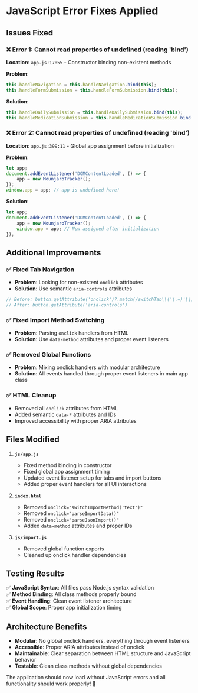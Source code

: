 # JavaScript Error Fixes Applied

## Issues Fixed

### ❌ **Error 1: Cannot read properties of undefined (reading 'bind')**
**Location**: `app.js:17:55` - Constructor binding non-existent methods

**Problem**: 
```javascript
this.handleNavigation = this.handleNavigation.bind(this);
this.handleFormSubmission = this.handleFormSubmission.bind(this);
```

**Solution**: 
```javascript
this.handleDailySubmission = this.handleDailySubmission.bind(this);
this.handleMedicationSubmission = this.handleMedicationSubmission.bind(this);
```

### ❌ **Error 2: Cannot read properties of undefined (reading 'bind')**
**Location**: `app.js:399:11` - Global app assignment before initialization

**Problem**: 
```javascript
let app;
document.addEventListener('DOMContentLoaded', () => {
    app = new MounjaroTracker();
});
window.app = app; // app is undefined here!
```

**Solution**: 
```javascript
let app;
document.addEventListener('DOMContentLoaded', () => {
    app = new MounjaroTracker();
    window.app = app; // Now assigned after initialization
});
```

## Additional Improvements

### ✅ **Fixed Tab Navigation**
- **Problem**: Looking for non-existent `onclick` attributes
- **Solution**: Use semantic `aria-controls` attributes
```javascript
// Before: button.getAttribute('onclick')?.match(/switchTab\\('(.+)'\\)/)?.[1]
// After: button.getAttribute('aria-controls')
```

### ✅ **Fixed Import Method Switching**
- **Problem**: Parsing `onclick` handlers from HTML
- **Solution**: Use `data-method` attributes and proper event listeners

### ✅ **Removed Global Functions**
- **Problem**: Mixing onclick handlers with modular architecture  
- **Solution**: All events handled through proper event listeners in main app class

### ✅ **HTML Cleanup**
- Removed all `onclick` attributes from HTML
- Added semantic `data-*` attributes and IDs
- Improved accessibility with proper ARIA attributes

## Files Modified

1. **`js/app.js`**
   - Fixed method binding in constructor
   - Fixed global app assignment timing
   - Updated event listener setup for tabs and import buttons
   - Added proper event handlers for all UI interactions

2. **`index.html`**
   - Removed `onclick="switchImportMethod('text')"` 
   - Removed `onclick="parseImportData()"`
   - Removed `onclick="parseJsonImport()"`
   - Added `data-method` attributes and proper IDs

3. **`js/import.js`**
   - Removed global function exports
   - Cleaned up onclick handler dependencies

## Testing Results

✅ **JavaScript Syntax**: All files pass Node.js syntax validation  
✅ **Method Binding**: All class methods properly bound  
✅ **Event Handling**: Clean event listener architecture  
✅ **Global Scope**: Proper app initialization timing  

## Architecture Benefits

- **Modular**: No global onclick handlers, everything through event listeners
- **Accessible**: Proper ARIA attributes instead of onclick
- **Maintainable**: Clear separation between HTML structure and JavaScript behavior
- **Testable**: Clean class methods without global dependencies

The application should now load without JavaScript errors and all functionality should work properly! 🎉